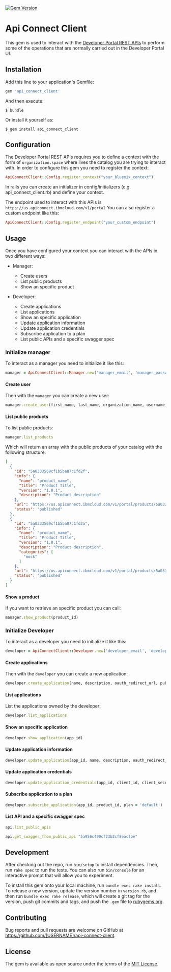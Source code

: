 [![Gem Version](https://badge.fury.io/rb/api_connect_client.svg)](https://badge.fury.io/rb/api_connect_client)

# Api Connect Client

This gem is used to interact with the [Developer Portal REST APIs](https://www.ibm.com/support/knowledgecenter/en/SSFS6T/com.ibm.apic.apirest.doc/dev_portal_apis.html)
 to perform some of the operations that are normally carried out in the Developer Portal UI.

## Installation

Add this line to your application's Gemfile:

```ruby
gem 'api_connect_client'
```

And then execute:

    $ bundle

Or install it yourself as:

    $ gem install api_connect_client

## Configuration

The Developer Portal REST APIs requires you to define a context with the form of `organization.space` where lives the catalog you are trying to interact with. In order to configure this gem you need to register the context:

```ruby
ApiConnectClient::Config.register_context("your_bluemix_context")
```

In rails you can create an initializer in config/initializers (e.g. api_connect_client.rb) and define your context.

The endpoint used to interact with this APIs is `https://us.apiconnect.ibmcloud.com/v1/portal` You can also register a custom endpoint like this:

```ruby
ApiConnectClient::Config.register_endpoint("your_custom_endpoint")
```

## Usage

Once you have configured your context you can interact with the APIs in two different ways:

* Manager:
  * Create users
  * List public products
  * Show an specific product

* Developer:
  * Create applications
  * List applications
  * Show an specific application
  * Update application information
  * Update application credentials
  * Subscribe application to a plan
  * List public APIs and a specific swagger spec

### Initialize manager

To interact as a manager you need to initialize it like this:

```ruby
manager = ApiConnectClient::Manager.new('manager_email', 'manager_password')
```

#### Create user

Then with the `manager` you can create a new user:

```ruby
manager.create_user(first_name, last_name, organization_name, username, password)
```

#### List public products

To list public products:

```ruby
manager.list_products
```

Which will return an array with the public products of your catalog with the following structure:

```json
[
  {
    "id": "5a0333569cf1b5ba87c1fd2f",
    "info": {
      "name": "product_name",
      "title": "Product Title",
      "version": "1.0.1",
      "description": "Product description"
    },
    "url": "https://us.apiconnect.ibmcloud.com/v1/portal/products/5a0333569cf1b5ba87c1fd2f",
    "status": "published"
  },
  {
    "id": "5a0333569cf1b5ba87c1fd2a",
    "info": {
      "name": "product_name",
      "title": "Product Title",
      "version": "1.0.1",
      "description": "Product description",
      "categories": [
        "mock"
      ]
    },
    "url": "https://us.apiconnect.ibmcloud.com/v1/portal/products/5a0333569cf1b5ba87c1fd2a",
    "status": "published"
  }
]
```

#### Show a product

If you want to retrieve an specific product you can call:

```ruby
manager.show_product(product_id)
```

### Initialize Developer

To interact as a developer you need to initialize it like this:

```ruby
developer = ApiConnectClient::Developer.new('developer_email', 'developer_password', 'organization_id')
```

#### Create applications

Then with the `developer` you can create a new application:

```ruby
developer.create_application(name, description, oauth_redirect_url, public_app = false)
```

#### List applications

List the applications owned by the developer:

```ruby
developer.list_applications
```

#### Show an specific application

```ruby
developer.show_application(app_id)
```

#### Update application information

```ruby
developer.update_application(app_id, name, description, oauth_redirect_uri, public_app)
```

#### Update application credentials

```ruby
developer.update_application_credentials(app_id, client_id, client_secret)
```

#### Subscribe application to a plan

```ruby
developer.subscribe_application(app_id, product_id, plan = 'default')
```

#### List API and a specific swagger spec
```ruby
api.list_public_apis
```

```ruby
api.get_swagger_from_public_api "5a956c490cf23b2cf8eacfbe"
```


## Development

After checking out the repo, run `bin/setup` to install dependencies. Then, run `rake spec` to run the tests. You can also run `bin/console` for an interactive prompt that will allow you to experiment.

To install this gem onto your local machine, run `bundle exec rake install`. To release a new version, update the version number in `version.rb`, and then run `bundle exec rake release`, which will create a git tag for the version, push git commits and tags, and push the `.gem` file to [rubygems.org](https://rubygems.org).

## Contributing

Bug reports and pull requests are welcome on GitHub at https://github.com/[USERNAME]/api-connect-client.

## License

The gem is available as open source under the terms of the [MIT License](https://opensource.org/licenses/MIT).
